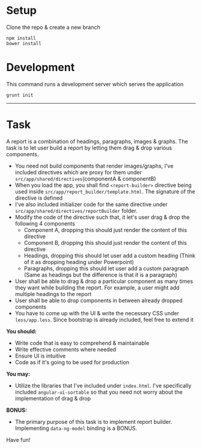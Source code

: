 # Setup
Clone the repo & create a new branch

```
npm install
bower install
```

# Development
This command runs a development server which serves the application

```
grunt init
```

------------

# Task
A report is a combination of headings, paragraphs, images & graphs. The task is to let user build a report by letting them drag & drop various components.

- You need not build components that render images/graphs, I've included directives which are proxy for them under `src/app/shared/directives`(componentA & componentB)
- When you load the app, you shall find `<report-builder>` directive being used inside `src/app/report_builder/template.html`. The signature of the directive is defined
- I've also included initializer code for the same directive under `src/app/shared/directives/reportBuilder` folder.
- Modify the code of the directive such that, it let's user drag & drop the following 4 components
    - Component A, dropping this should just render the content of this directive
    - Component B, dropping this should just render the content of this directive
    - Headings, dropping this should let user add a custom heading (Think of it as dropping heading under Powerpoint)
    - Paragraphs, dropping this should let user add a custom paragraph (Same as headings but the difference is that it is a paragraph)
- User shall be able to drag & drop a particular component as many times they want while building the report. For example, a user might add multiple headings to the report
- User shall be able to drop components in between already dropped components
- You have to come up with the UI & write the necessary CSS under `less/app.less`. Since bootstrap is already included, feel free to extend it

**You should:**
- Write code that is easy to comprehend & maintainable
- Write effective comments where needed
- Ensure UI is intuitive
- Code as if it's going to be used for production

**You may:**
- Utilize the libraries that I've included under `index.html`. I've specifically included `angular-ui-sortable` so that you need not worry about the implementation of drag & drop

**BONUS:**
- The primary purpose of this task is to implement report builder. Implementing `data-ng-model` binding is a BONUS.

Have fun!
